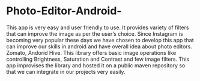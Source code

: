 # Photo-Editor-Android-
This app is very easy and user friendly to use. It provides variety of filters that can improve the image as per the user’s choice. Since Instagram is becoming very popular these days we have chosen to develop this app that can improve our skills in android and have overall idea about photo editors. Zomato, Andorid Hive. This library offers basic image operations like controlling Brightness, Saturation and Contrast and few image filters. This app improvises the library and hosted it on a public maven repository so that we can integrate in our projects very easily.
